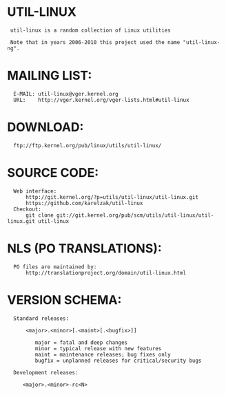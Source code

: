 UTIL-LINUX
==========

     util-linux is a random collection of Linux utilities

     Note that in years 2006-2010 this project used the name "util-linux-ng".

MAILING LIST:
=============

      E-MAIL: util-linux@vger.kernel.org
      URL:    http://vger.kernel.org/vger-lists.html#util-linux


DOWNLOAD:
=========

      ftp://ftp.kernel.org/pub/linux/utils/util-linux/


SOURCE CODE:
============

      Web interface:
          http://git.kernel.org/?p=utils/util-linux/util-linux.git
          https://github.com/karelzak/util-linux
      Checkout:
          git clone git://git.kernel.org/pub/scm/utils/util-linux/util-linux.git util-linux


NLS (PO TRANSLATIONS):
======================

      PO files are maintained by:
          http://translationproject.org/domain/util-linux.html


VERSION SCHEMA:
===============

      Standard releases:

          <major>.<minor>[.<maint>[.<bugfix>]]

             major = fatal and deep changes
             minor = typical release with new features
             maint = maintenance releases; bug fixes only
             bugfix = unplanned releases for critical/security bugs

      Development releases:

         <major>.<minor>-rc<N>
